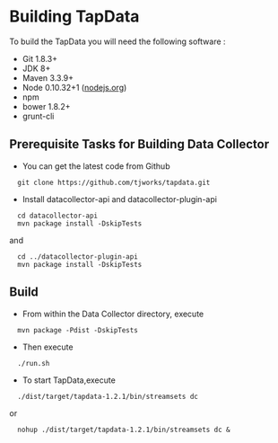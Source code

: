 # Building TapData

To build the TapData you will need the following software :

- Git 1.8.3+
- JDK 8+
- Maven 3.3.9+
- Node 0.10.32+1 ([nodejs.org](https://nodejs.org/en/))
 - npm
 - bower 1.8.2+
 - grunt-cli

## Prerequisite Tasks for Building Data Collector

- You can get the latest code from Github

```
  git clone https://github.com/tjworks/tapdata.git
```

- Install datacollector-api and datacollector-plugin-api

```
  cd datacollector-api
  mvn package install -DskipTests
```
and
```
  cd ../datacollector-plugin-api
  mvn package install -DskipTests
```

## Build

- From within the Data Collector directory, execute
```
  mvn package -Pdist -DskipTests
```

- Then execute
```
  ./run.sh
```

- To start TapData,execute
```
  ./dist/target/tapdata-1.2.1/bin/streamsets dc
```
or
```
  nohup ./dist/target/tapdata-1.2.1/bin/streamsets dc &
```
